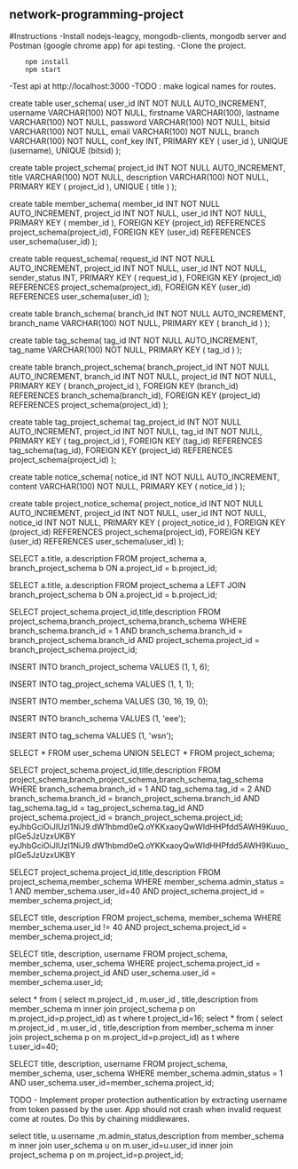 ## network-programming-project
#Instructions 
-Install nodejs-leagcy, mongodb-clients, mongodb server and Postman (google chrome app) for api testing.
-Clone the project. 
```
	npm install
	npm start
``` 
-Test api at http://localhost:3000 
-TODO : make logical names for routes.


create table user_schema(
	user_id  INT NOT NULL AUTO_INCREMENT,
	username  VARCHAR(100) NOT NULL,
	firstname  VARCHAR(100),
	lastname  VARCHAR(100) NOT NULL,
	password  VARCHAR(100) NOT NULL,
	bitsid  VARCHAR(100) NOT NULL,
	email  VARCHAR(100) NOT NULL,
	branch  VARCHAR(100) NOT NULL,
	conf_key  INT,
	PRIMARY KEY ( user_id ),
	UNIQUE (username),
	UNIQUE (bitsid)
);

create table project_schema(
	project_id  INT NOT NULL AUTO_INCREMENT,
	title VARCHAR(100) NOT NULL,
	description  VARCHAR(100) NOT NULL,
	PRIMARY KEY ( project_id ),
	UNIQUE ( title )
);

create table member_schema(
	member_id INT NOT NULL AUTO_INCREMENT,
	project_id INT NOT NULL,
	user_id INT NOT NULL,
	PRIMARY KEY ( member_id ),
	FOREIGN KEY (project_id) REFERENCES project_schema(project_id),
	FOREIGN KEY (user_id) REFERENCES user_schema(user_id)
);

create table request_schema(
	request_id INT NOT NULL AUTO_INCREMENT,
	project_id INT NOT NULL,
	user_id INT NOT NULL,
	sender_status INT,
	PRIMARY KEY ( request_id ),
	FOREIGN KEY (project_id) REFERENCES project_schema(project_id),
	FOREIGN KEY (user_id) REFERENCES user_schema(user_id)
);

create table branch_schema(
	branch_id INT NOT NULL AUTO_INCREMENT,
	branch_name VARCHAR(100) NOT NULL,
	PRIMARY KEY ( branch_id )
);

create table tag_schema(
	tag_id INT NOT NULL AUTO_INCREMENT,
	tag_name VARCHAR(100) NOT NULL,
	PRIMARY KEY ( tag_id )
);

create table branch_project_schema(
	branch_project_id INT NOT NULL AUTO_INCREMENT,
	branch_id INT NOT NULL,
	project_id INT NOT NULL,
	PRIMARY KEY ( branch_project_id ),
	FOREIGN KEY (branch_id) REFERENCES branch_schema(branch_id),
	FOREIGN KEY (project_id) REFERENCES project_schema(project_id)
);

create table tag_project_schema(
	tag_project_id INT NOT NULL AUTO_INCREMENT,
	project_id INT NOT NULL,
	tag_id INT NOT NULL,
	PRIMARY KEY ( tag_project_id ),
	FOREIGN KEY (tag_id) REFERENCES tag_schema(tag_id),
	FOREIGN KEY (project_id) REFERENCES project_schema(project_id)
);

create table notice_schema(
	notice_id INT NOT NULL AUTO_INCREMENT,
	content  VARCHAR(100) NOT NULL,
	PRIMARY KEY ( notice_id )
);

create table project_notice_schema(
	project_notice_id INT NOT NULL AUTO_INCREMENT,
	project_id INT NOT NULL,
	user_id INT NOT NULL,
	notice_id INT NOT NULL,
	PRIMARY KEY ( project_notice_id ),
	FOREIGN KEY (project_id) REFERENCES project_schema(project_id),
	FOREIGN KEY (user_id) REFERENCES user_schema(user_id)
);

SELECT a.title, a.description
FROM project_schema a, branch_project_schema b
ON a.project_id = b.project_id;

SELECT a.title, a.description
FROM project_schema a LEFT JOIN branch_project_schema b
ON a.project_id = b.project_id;

SELECT project_schema.project_id,title,description
        FROM project_schema,branch_project_schema,branch_schema
        WHERE branch_schema.branch_id = 1 AND branch_schema.branch_id = branch_project_schema.branch_id AND project_schema.project_id = branch_project_schema.project_id;
		
INSERT INTO branch_project_schema VALUES
        (1, 1, 6);

INSERT INTO tag_project_schema VALUES
        (1, 1, 1);
		
INSERT INTO member_schema VALUES
        (30, 16, 19, 0);

INSERT INTO branch_schema VALUES
        (1, 'eee');

INSERT INTO tag_schema VALUES
        (1, 'wsn');
		
SELECT * FROM user_schema UNION SELECT * FROM project_schema;




SELECT project_schema.project_id,title,description
        FROM project_schema,branch_project_schema,branch_schema,tag_schema
        WHERE branch_schema.branch_id = 1 AND tag_schema.tag_id = 2 AND branch_schema.branch_id = branch_project_schema.branch_id AND tag_schema.tag_id = tag_project_schema.tag_id AND project_schema.project_id = branch_project_schema.project_id;
eyJhbGciOiJIUzI1NiJ9.dW1hbmd0eQ.oYKKxaoyQwWIdHHPfdd5AWH9Kuuo_pIGe5JzUzxUKBY
eyJhbGciOiJIUzI1NiJ9.dW1hbmd0eQ.oYKKxaoyQwWIdHHPfdd5AWH9Kuuo_pIGe5JzUzxUKBY


SELECT project_schema.project_id,title,description
        FROM project_schema,member_schema
        WHERE member_schema.admin_status = 1 AND member_schema.user_id=40 AND project_schema.project_id = member_schema.project_id;

SELECT title, description
        FROM project_schema, member_schema
        WHERE member_schema.user_id != 40 AND project_schema.project_id = member_schema.project_id;
	
SELECT title, description, username
        FROM project_schema, member_schema, user_schema
        WHERE project_schema.project_id = member_schema.project_id AND user_schema.user_id = member_schema.user_id;
	
select * from ( select m.project_id , m.user_id , title,description from member_schema m inner join project_schema p on m.project_id=p.project_id) as t where t.project_id=16;
select * from ( select m.project_id , m.user_id , title,description from member_schema m inner join project_schema p on m.project_id=p.project_id) as t where t.user_id=40;

SELECT title, description, username
        FROM project_schema, member_schema, user_schema
        WHERE member_schema.admin_status = 1 AND user_schema.user_id=member_schema.project_id;

TODO - 
	Implement proper protection authentication by extracting username from token passed by the user.
	App should not crash when invalid request come at routes. Do this by chaining middlewares.
	
select title, u.username ,m.admin_status,description from member_schema m inner join user_schema u on m.user_id=u.user_id inner join project_schema p on m.project_id=p.project_id;

	
